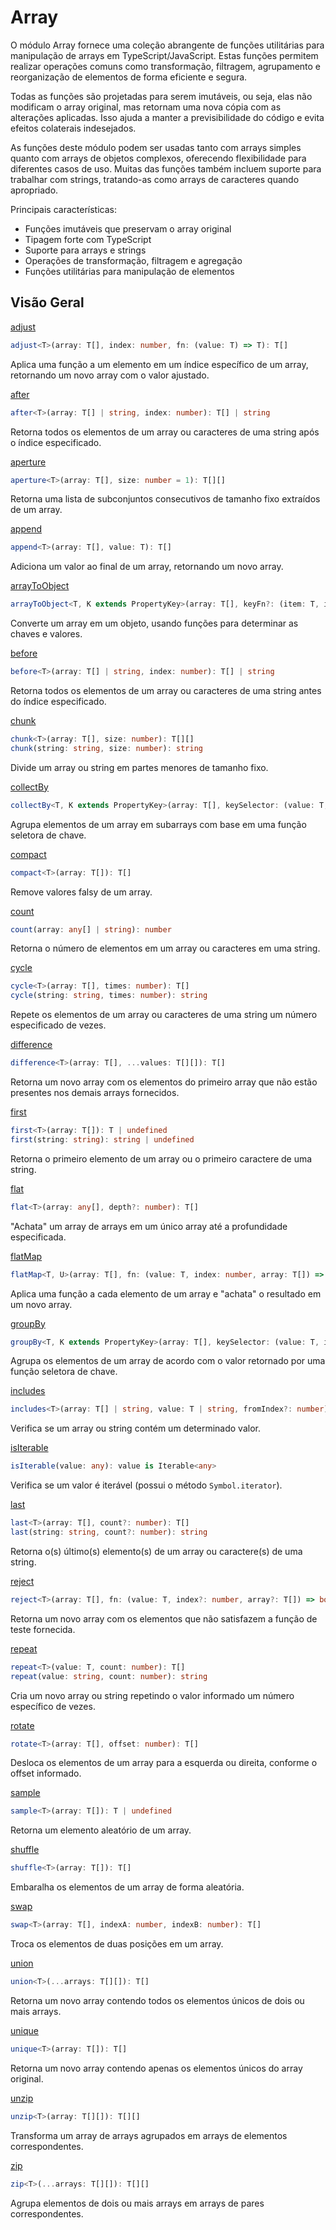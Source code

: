 # Array

O módulo Array fornece uma coleção abrangente de funções utilitárias para manipulação de arrays em TypeScript/JavaScript. Estas funções permitem realizar operações comuns como transformação, filtragem, agrupamento e reorganização de elementos de forma eficiente e segura.

Todas as funções são projetadas para serem imutáveis, ou seja, elas não modificam o array original, mas retornam uma nova cópia com as alterações aplicadas. Isso ajuda a manter a previsibilidade do código e evita efeitos colaterais indesejados.

As funções deste módulo podem ser usadas tanto com arrays simples quanto com arrays de objetos complexos, oferecendo flexibilidade para diferentes casos de uso. Muitas das funções também incluem suporte para trabalhar com strings, tratando-as como arrays de caracteres quando apropriado.

Principais características:
- Funções imutáveis que preservam o array original
- Tipagem forte com TypeScript
- Suporte para arrays e strings
- Operações de transformação, filtragem e agregação
- Funções utilitárias para manipulação de elementos

## Visão Geral

[adjust](./adjust.md)
```typescript
adjust<T>(array: T[], index: number, fn: (value: T) => T): T[]
```
Aplica uma função a um elemento em um índice específico de um array, retornando um novo array com o valor ajustado.

[after](./after.md)
```typescript
after<T>(array: T[] | string, index: number): T[] | string
```
Retorna todos os elementos de um array ou caracteres de uma string após o índice especificado.

[aperture](./aperture.md)
```typescript
aperture<T>(array: T[], size: number = 1): T[][]
```
Retorna uma lista de subconjuntos consecutivos de tamanho fixo extraídos de um array.

[append](./append.md)
```typescript
append<T>(array: T[], value: T): T[]
```
Adiciona um valor ao final de um array, retornando um novo array.

[arrayToObject](./arrayToObject.md)
```typescript
arrayToObject<T, K extends PropertyKey>(array: T[], keyFn?: (item: T, index: number, array: T[]) => K, valueFn?: (item: T, index: number, array: T[]) => any): Record<K, any>
```
Converte um array em um objeto, usando funções para determinar as chaves e valores.

[before](./before.md)
```typescript
before<T>(array: T[] | string, index: number): T[] | string
```
Retorna todos os elementos de um array ou caracteres de uma string antes do índice especificado.

[chunk](./chunk.md)
```typescript
chunk<T>(array: T[], size: number): T[][]
chunk(string: string, size: number): string
```
Divide um array ou string em partes menores de tamanho fixo.

[collectBy](./collectBy.md)
```typescript
collectBy<T, K extends PropertyKey>(array: T[], keySelector: (value: T, index: number) => K): T[][]
```
Agrupa elementos de um array em subarrays com base em uma função seletora de chave.

[compact](./compact.md)
```typescript
compact<T>(array: T[]): T[]
```
Remove valores falsy de um array.

[count](./count.md)
```typescript
count(array: any[] | string): number
```
Retorna o número de elementos em um array ou caracteres em uma string.

[cycle](./cycle.md)
```typescript
cycle<T>(array: T[], times: number): T[]
cycle(string: string, times: number): string
```
Repete os elementos de um array ou caracteres de uma string um número especificado de vezes.

[difference](./difference.md)
```typescript
difference<T>(array: T[], ...values: T[][]): T[]
```
Retorna um novo array com os elementos do primeiro array que não estão presentes nos demais arrays fornecidos.

[first](./first.md)
```typescript
first<T>(array: T[]): T | undefined
first(string: string): string | undefined
```
Retorna o primeiro elemento de um array ou o primeiro caractere de uma string.

[flat](./flat.md)
```typescript
flat<T>(array: any[], depth?: number): T[]
```
"Achata" um array de arrays em um único array até a profundidade especificada.

[flatMap](./flatMap.md)
```typescript
flatMap<T, U>(array: T[], fn: (value: T, index: number, array: T[]) => U | U[]): U[]
```
Aplica uma função a cada elemento de um array e "achata" o resultado em um novo array.

[groupBy](./groupBy.md)
```typescript
groupBy<T, K extends PropertyKey>(array: T[], keySelector: (value: T, index: number) => K): Record<K, T[]>
```
Agrupa os elementos de um array de acordo com o valor retornado por uma função seletora de chave.

[includes](./includes.md)
```typescript
includes<T>(array: T[] | string, value: T | string, fromIndex?: number): boolean
```
Verifica se um array ou string contém um determinado valor.

[isIterable](./isIterable.md)
```typescript
isIterable(value: any): value is Iterable<any>
```
Verifica se um valor é iterável (possui o método `Symbol.iterator`).

[last](./last.md)
```typescript
last<T>(array: T[], count?: number): T[]
last(string: string, count?: number): string
```
Retorna o(s) último(s) elemento(s) de um array ou caractere(s) de uma string.

[reject](./reject.md)
```typescript
reject<T>(array: T[], fn: (value: T, index?: number, array?: T[]) => boolean): T[]
```
Retorna um novo array com os elementos que não satisfazem a função de teste fornecida.

[repeat](./repeat.md)
```typescript
repeat<T>(value: T, count: number): T[]
repeat(value: string, count: number): string
```
Cria um novo array ou string repetindo o valor informado um número específico de vezes.

[rotate](./rotate.md)
```typescript
rotate<T>(array: T[], offset: number): T[]
```
Desloca os elementos de um array para a esquerda ou direita, conforme o offset informado.

[sample](./sample.md)
```typescript
sample<T>(array: T[]): T | undefined
```
Retorna um elemento aleatório de um array.

[shuffle](./shuffle.md)
```typescript
shuffle<T>(array: T[]): T[]
```
Embaralha os elementos de um array de forma aleatória.

[swap](./swap.md)
```typescript
swap<T>(array: T[], indexA: number, indexB: number): T[]
```
Troca os elementos de duas posições em um array.

[union](./union.md)
```typescript
union<T>(...arrays: T[][]): T[]
```
Retorna um novo array contendo todos os elementos únicos de dois ou mais arrays.

[unique](./unique.md)
```typescript
unique<T>(array: T[]): T[]
```
Retorna um novo array contendo apenas os elementos únicos do array original.

[unzip](./unzip.md)
```typescript
unzip<T>(array: T[][]): T[][]
```
Transforma um array de arrays agrupados em arrays de elementos correspondentes.

[zip](./zip.md)
```typescript
zip<T>(...arrays: T[][]): T[][]
```
Agrupa elementos de dois ou mais arrays em arrays de pares correspondentes.

